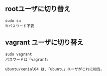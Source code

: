 ## rootユーザに切り替え
```
sudo su
※パスワード不要
```

## vagrant ユーザに切り替え
```
sudo vagrant
パスワードは「vagrant」

ubuntu/xenial64 は、「ubuntu」ユーザがこれに相当。
```


